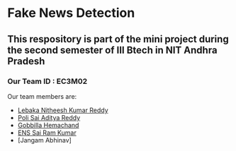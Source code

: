 # Fake News Detection

## This respository is part of the mini project during the second semester of III Btech in NIT Andhra Pradesh

### Our Team ID : EC3M02

Our team members are:
* [Lebaka Nitheesh Kumar Reddy](https://github.com/nith2349)
* [Poli Sai Aditya Reddy](https://github.com/Aditya-Poli)
* [Gobbilla Hemachand](https://github.com/Hemchand-23)
* [ENS Sai Ram Kumar](https://github.com/Sairamkumaremani)
* [Jangam Abhinav]

